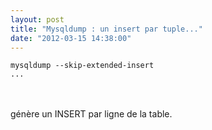 ```yaml
---
layout: post
title: "Mysqldump : un insert par tuple..."
date: "2012-03-15 14:38:00"
---
```

<code><pre>mysqldump --skip-extended-insert ...</pre></code><br /><br />génère un INSERT par ligne de la table.
